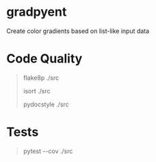 # gradpyent
Create color gradients based on list-like input data

# Code Quality
> flake8p ./src
>
> isort ./src
> 
> pydocstyle ./src

# Tests
> pytest --cov ./src